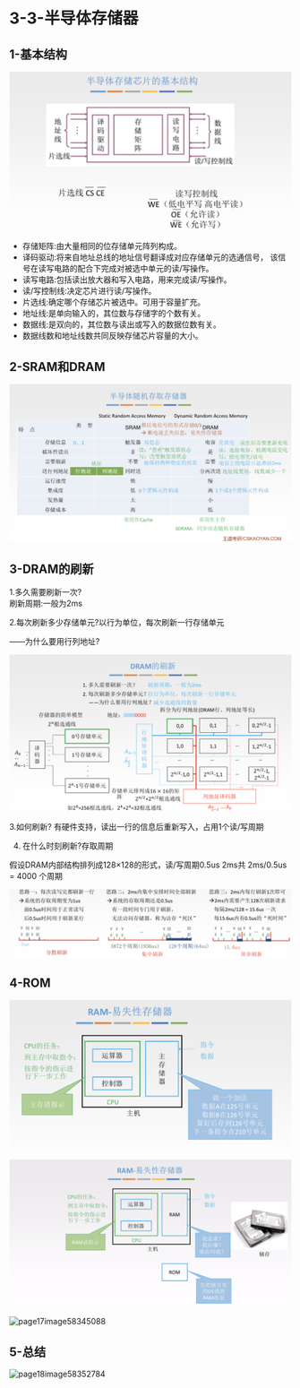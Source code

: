 # 3-3-半导体存储器

## 1-基本结构

![](../../.gitbook/assets/image%20%28338%29.png)



* 存储矩阵:由大量相同的位存储单元阵列构成。 
* 译码驱动:将来自地址总线的地址信号翻译成对应存储单元的选通信号， 该信号在读写电路的配合下完成对被选中单元的读/写操作。 
* 读写电路:包括读出放大器和写入电路，用来完成读/写操作。      
* 读/写控制线:决定芯片进行读/写操作。 
* 片选线:确定哪个存储芯片被选中。可用于容量扩充。
* 地址线:是单向输入的，其位数与存储字的个数有关。 
* 数据线:是双向的，其位数与读出或写入的数据位数有关。
* 数据线数和地址线数共同反映存储芯片容量的大小。

## 2-SRAM和DRAM

![](../../.gitbook/assets/image%20%2845%29.png)

## 3-DRAM的刷新

1.多久需要刷新一次?   
刷新周期:一般为2ms

2.每次刷新多少存储单元?以行为单位，每次刷新一行存储单元

——为什么要用行列地址?

![](../../.gitbook/assets/image%20%28141%29.png)

3.如何刷新? 有硬件支持，读出一行的信息后重新写入，占用1个读/写周期

4. 在什么时刻刷新?存取周期

 假设DRAM内部结构排列成128×128的形式，读/写周期0.5us 2ms共 2ms/0.5us = 4000 个周期

![](../../.gitbook/assets/image%20%28197%29.png)

## 4-ROM

![](../../.gitbook/assets/image%20%28117%29.png)

![](../../.gitbook/assets/image%20%28177%29.png)



![page17image58345088](blob:https://app.gitbook.com/3b58c195-f57f-472f-99a8-391b959a328e)

## 5-总结

![page18image58352784](blob:https://app.gitbook.com/6783a448-7288-40e6-b7ca-074d3e3d334d)

